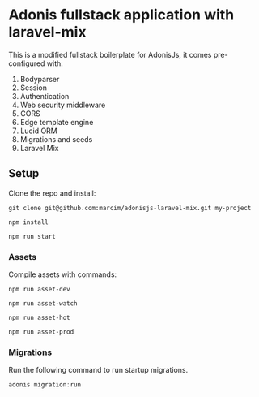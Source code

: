 
# Adonis fullstack application with laravel-mix

This is a modified fullstack boilerplate for AdonisJs, it comes pre-configured with:

1. Bodyparser
2. Session
3. Authentication
4. Web security middleware
5. CORS
6. Edge template engine
7. Lucid ORM
8. Migrations and seeds
9. Laravel Mix

## Setup

Clone the repo and install:

```shell
git clone git@github.com:marcim/adonisjs-laravel-mix.git my-project

npm install

npm run start
```

### Assets

Compile assets with commands:

```shell
npm run asset-dev

npm run asset-watch

npm run asset-hot

npm run asset-prod
```

### Migrations

Run the following command to run startup migrations.

```js
adonis migration:run
```

